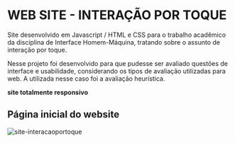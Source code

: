 # WEB SITE - INTERAÇÃO POR TOQUE
Site desenvolvido em Javascript / HTML e CSS para o trabalho acadêmico da disciplina de Interface Homem-Máquina, tratando sobre o assunto de interação por toque.

Nesse projeto foi desenvolvido para que pudesse ser avaliado questões de interface e usabilidade, considerando os tipos de avaliação utilizadas para web. 
A utilizada nesse caso foi a avaliação heurística. 

**site totalmente responsivo**


## Página inicial do website
![site-interacaoportoque](https://user-images.githubusercontent.com/56418006/88432437-95e72080-cdd2-11ea-859a-27c99421a4c1.PNG)
